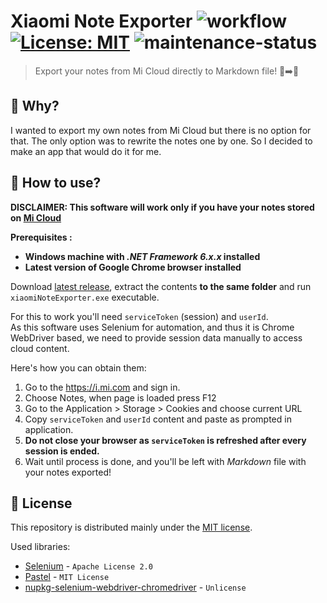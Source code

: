 Xiaomi Note Exporter
![workflow](https://github.com/nogiszd/xiaomi-note-exporter/actions/workflows/build.yml/badge.svg) [![License: MIT](https://img.shields.io/badge/License-MIT-yellow.svg)](https://opensource.org/licenses/MIT) ![maintenance-status](https://img.shields.io/badge/maintenance-actively--developed-brightgreen.svg)
=================================

> Export your notes from Mi Cloud directly to Markdown file! 📝➡️🧾

🤔 Why?
------------
I wanted to export my own notes from Mi Cloud but there is no option for that. The only option was to rewrite the notes one by one. So I decided to make an app that would do it for me.

💁 How to use?
--------------------
**DISCLAIMER: This software will work only if you have your notes stored on [Mi Cloud](https://i.mi.com/)**

**Prerequisites :**
 - **Windows machine with _.NET Framework 6.x.x_ installed**
 - **Latest version of Google Chrome browser installed**

Download [latest release](https://github.com/nogiszd/xiaomi-note-exporter/releases/latest), extract the contents **to the same folder** and run `xiaomiNoteExporter.exe` executable.

For this to work you'll need `serviceToken` (session) and `userId`.  
As this software uses Selenium for automation, and thus it is Chrome WebDriver based, we need to provide session data manually to access cloud content. 

Here's how you can obtain them:

 1. Go to the https://i.mi.com and sign in.
 2. Choose Notes, when page is loaded press F12
 3. Go to the Application > Storage > Cookies and choose current URL
 4. Copy `serviceToken` and `userId` content and paste as prompted in application.
 5. **Do not close your browser as `serviceToken` is refreshed after every session is ended.**
 6. Wait until process is done, and you'll be left with _Markdown_ file with your notes exported!

📜 License
---------------
This repository is distributed mainly under the [MIT license](https://github.com/nogiszd/xiaomi-note-exporter/blob/master/LICENSE.txt). 

Used libraries:

 - [Selenium](https://www.selenium.dev/) - `Apache License 2.0`
 - [Pastel](https://github.com/silkfire/Pastel) - `MIT License`
 - [nupkg-selenium-webdriver-chromedriver](https://github.com/jsakamoto/nupkg-selenium-webdriver-chromedriver/) - `Unlicense`
